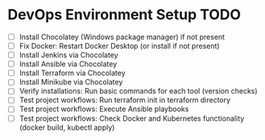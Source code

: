# DevOps Environment Setup TODO

- [ ] Install Chocolatey (Windows package manager) if not present
- [ ] Fix Docker: Restart Docker Desktop (or install if not present)
- [ ] Install Jenkins via Chocolatey
- [ ] Install Ansible via Chocolatey
- [ ] Install Terraform via Chocolatey
- [ ] Install Minikube via Chocolatey
- [ ] Verify installations: Run basic commands for each tool (version checks)
- [ ] Test project workflows: Run terraform init in terraform directory
- [ ] Test project workflows: Execute Ansible playbooks
- [ ] Test project workflows: Check Docker and Kubernetes functionality (docker build, kubectl apply)
